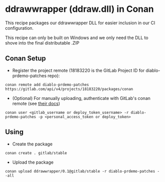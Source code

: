 # ddrawwrapper (ddraw.dll) in Conan

This recipe packages our ddrawwrapper DLL for easier inclusion in our CI configuration.

This recipe can only be built on Windows and we only need the DLL to shove into the final distributable .ZIP

## Conan Setup

* Register the project remote (18183220 is the GitLab Project ID for diablo-prdemo-patches repo):

```
conan remote add diablo-prdemo-patches https://gitlab.com/api/v4/projects/18183220/packages/conan
```

* (Optional) For manually uploading, authenticate with GitLab's conan remote (see
[their docs](https://docs.gitlab.com/ee/user/packages/conan_repository/index.html#authenticate-to-the-package-registry))

```
conan user <gitlab_username or deploy_token_username> -r diablo-prdemo-patches -p <personal_access_token or deploy_token>
```

## Using

* Create the package

```
conan create . gitlab/stable
```

* Upload the package

```
conan upload ddrawwrapper/0.1@gitlab/stable -r diablo-prdemo-patches --all
```